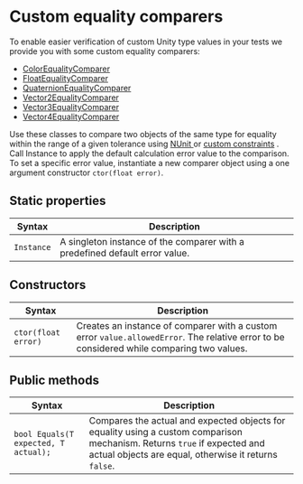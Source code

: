 # Custom equality comparers

To enable easier verification of custom Unity type values in your tests we provide you with some custom equality
comparers:

* [ColorEqualityComparer](./reference-comparer-color.md)
* [FloatEqualityComparer](./reference-comparer-float.md)
* [QuaternionEqualityComparer](./reference-comparer-quaternion.md)
* [Vector2EqualityComparer](./reference-comparer-vector2.md)
* [Vector3EqualityComparer](./reference-comparer-vector3.md)
* [Vector4EqualityComparer](./reference-comparer-vector4.md)

Use these classes to compare two objects of the same type for equality within the range of a given tolerance
using [NUnit ](https://github.com/nunit/docs/wiki/Constraints)
or [custom constraints](./reference-custom-constraints.md) . Call Instance to apply the default calculation error value
to the comparison. To set a specific error value, instantiate a new comparer object using a one argument
constructor `ctor(float error)`.

## Static properties

| Syntax     | Description                                                                 |
|------------|-----------------------------------------------------------------------------|
| `Instance` | A singleton instance of the comparer with a predefined default error value. |

## Constructors

| Syntax              | Description                                                                                                                               |
|---------------------|-------------------------------------------------------------------------------------------------------------------------------------------|
| `ctor(float error)` | Creates an instance of comparer with a custom error `value.allowedError`. The relative error to be considered while comparing two values. |

## Public methods

| Syntax                               | Description                                                                                                                                                                       |
|--------------------------------------|-----------------------------------------------------------------------------------------------------------------------------------------------------------------------------------|
| `bool Equals(T expected, T actual);` | Compares the actual and expected objects for equality using a custom comparison mechanism. Returns `true` if expected and actual objects are equal, otherwise it returns `false`. |

 
